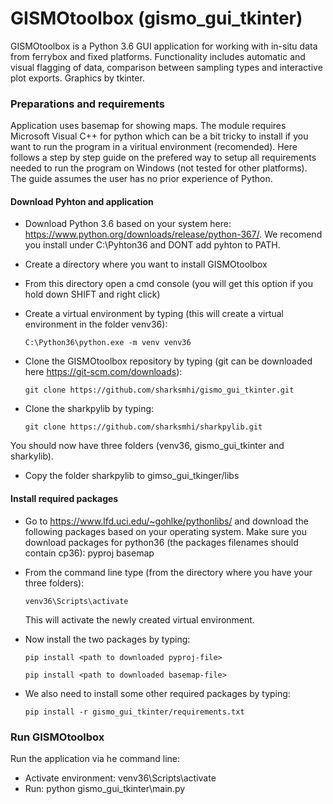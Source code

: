 # GISMOtoolbox (gismo_gui_tkinter)
GISMOtoolbox is a Python 3.6 GUI application for working with in-situ data from ferrybox and fixed platforms. 
Functionality includes automatic and visual flagging of data, comparison between sampling types and interactive plot exports. 
Graphics by tkinter. 

### Preparations and requirements 
Application uses basemap for showing maps. The module requires Microsoft Visual C++ for python which can be a bit tricky to install if you want to run the program in a viritual environment (recomended). Here follows a step by step guide on the prefered way to setup all requirements needed to run the program on Windows (not tested for other platforms). The guide assumes the user has no prior experience of Python. 

#### Download Pyhton and application
- Download Python 3.6 based on your system here: https://www.python.org/downloads/release/python-367/. We recomend you install under C:\Pyhton36 and DONT add pyhton to PATH. 
- Create a directory where you want to install GISMOtoolbox 
- From this directory open a cmd console (you will get this option if you hold down SHIFT and right click) 
- Create a virtual environment by typing (this will create a virtual environment in the folder venv36): 

      C:\Python36\python.exe -m venv venv36 
      
- Clone the GISMOtoolbox repository by typing (git can be downloaded here https://git-scm.com/downloads): 

      git clone https://github.com/sharksmhi/gismo_gui_tkinter.git 
      
- Clone the sharkpylib by typing: 

      git clone https://github.com/sharksmhi/sharkpylib.git 
      
You should now have three folders (venv36, gismo_gui_tkinter and sharkylib). 
- Copy the folder sharkpylib to gimso_gui_tkinger/libs 

#### Install required packages 
- Go to https://www.lfd.uci.edu/~gohlke/pythonlibs/ and download the following packages based on your operating system. Make sure you download packages for python36 (the packages filenames should contain cp36): 
      pyproj 
      basemap 
      
- From the command line type (from the directory where you have your three folders): 

      venv36\Scripts\activate 
      
  This will activate the newly created virtual environment. 

- Now install the two packages by typing: 

      pip install <path to downloaded pyproj-file>
      
      pip install <path to downloaded basemap-file> 
      
- We also need to install some other required packages by typing: 

      pip install -r gismo_gui_tkinter/requirements.txt 
      
### Run GISMOtoolbox 
Run the application via he command line: 
- Activate environment: venv36\Scripts\activate 
- Run: python gismo_gui_tkinter\main.py

      
